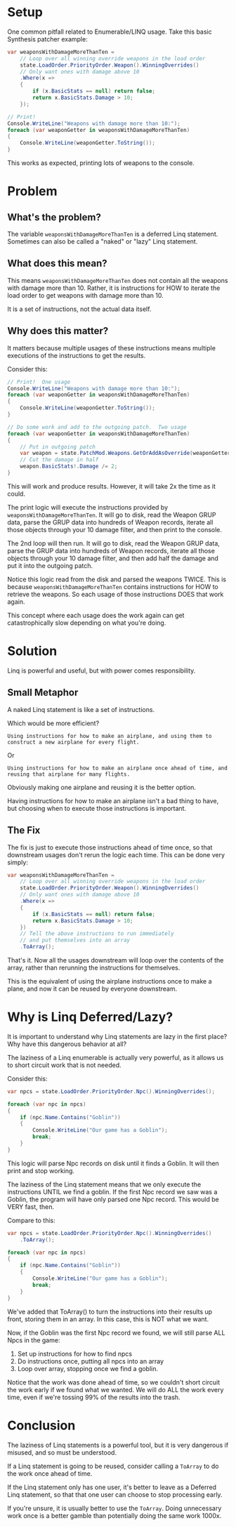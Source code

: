 # Setup
One common pitfall related to Enumerable/LINQ usage.  Take this basic Synthesis patcher example:
```cs
var weaponsWithDamageMoreThanTen = 
    // Loop over all winning override weapons in the load order
    state.LoadOrder.PriorityOrder.Weapon().WinningOverrides()
    // Only want ones with damage above 10
    .Where(x =>
    {
        if (x.BasicStats == null) return false;
        return x.BasicStats.Damage > 10;
    });

// Print!
Console.WriteLine("Weapons with damage more than 10:");
foreach (var weaponGetter in weaponsWithDamageMoreThanTen)
{
    Console.WriteLine(weaponGetter.ToString());
}
```
This works as expected, printing lots of weapons to the console.

# Problem
## What's the problem?

The variable `weaponsWithDamageMoreThanTen` is a deferred Linq statement.  Sometimes can also be called a "naked" or "lazy" Linq statement.

## What does this mean?

This means `weaponsWithDamageMoreThanTen` does not contain all the weapons with damage more than 10.  Rather, it is instructions for HOW to iterate the load order to get weapons with damage more than 10.

It is a set of instructions, not the actual data itself.

## Why does this matter?
It matters because multiple usages of these instructions means multiple executions of the instructions to get the results.

Consider this:
```cs
// Print!  One usage
Console.WriteLine("Weapons with damage more than 10:");
foreach (var weaponGetter in weaponsWithDamageMoreThanTen)
{
    Console.WriteLine(weaponGetter.ToString());
}

// Do some work and add to the outgoing patch.  Two usage
foreach (var weaponGetter in weaponsWithDamageMoreThanTen)
{
    // Put in outgoing patch
    var weapon = state.PatchMod.Weapons.GetOrAddAsOverride(weaponGetter);
    // Cut the damage in half
    weapon.BasicStats!.Damage /= 2;
}
```

This will work and produce results.  However, it will take 2x the time as it could.

The print logic will execute the instructions provided by `weaponsWithDamageMoreThanTen`.  It will go to disk, read the Weapon GRUP data, parse the GRUP data into hundreds of Weapon records, iterate all those objects through your 10 damage filter, and then print to the console.

The 2nd loop will then run.  It will go to disk, read the Weapon GRUP data, parse the GRUP data into hundreds of Weapon records, iterate all those objects through your 10 damage filter, and then add half the damage and put it into the outgoing patch.

Notice this logic read from the disk and parsed the weapons TWICE.  This is because `weaponsWithDamageMoreThanTen` contains instructions for HOW to retrieve the weapons.  So each usage of those instructions DOES that work again.

This concept where each usage does the work again can get catastrophically slow depending on what you're doing.

# Solution
Linq is powerful and useful, but with power comes responsibility. 

## Small Metaphor
A naked Linq statement is like a set of instructions.

Which would be more efficient?

`Using instructions for how to make an airplane, and using them to construct a new airplane for every flight.`

Or 

`Using instructions for how to make an airplane once ahead of time, and reusing that airplane for many flights.`

Obviously making one airplane and reusing it is the better option.

Having instructions for how to make an airplane isn't a bad thing to have, but choosing when to execute those instructions is important.

## The Fix
The fix is just to execute those instructions ahead of time once, so that downstream usages don't rerun the logic each time.  This can be done very simply:
```cs
var weaponsWithDamageMoreThanTen = 
    // Loop over all winning override weapons in the load order
    state.LoadOrder.PriorityOrder.Weapon().WinningOverrides()
    // Only want ones with damage above 10
    .Where(x =>
    {
        if (x.BasicStats == null) return false;
        return x.BasicStats.Damage > 10;
    })
    // Tell the above instructions to run immediately
    // and put themselves into an array
    .ToArray();
```

That's it.  Now all the usages downstream will loop over the contents of the array, rather than rerunning the instructions for themselves.

This is the equivalent of using the airplane instructions once to make a plane, and now it can be reused by everyone downstream.

# Why is Linq Deferred/Lazy?
It is important to understand why Linq statements are lazy in the first place?  Why have this dangerous behavior at all?

The laziness of a Linq enumerable is actually very powerful, as it allows us to short circuit work that is not needed.

Consider this:
```cs
var npcs = state.LoadOrder.PriorityOrder.Npc().WinningOverrides();

foreach (var npc in npcs)
{
    if (npc.Name.Contains("Goblin"))
    {
        Console.WriteLine("Our game has a Goblin");
        break;
    }
}
```

This logic will parse Npc records on disk until it finds a Goblin.  It will then print and stop working.

The laziness of the Linq statement means that we only execute the instructions UNTIL we find a goblin.  If the first Npc record we saw was a Goblin, the program will have only parsed one Npc record.  This would be VERY fast, then.

Compare to this:
```cs
var npcs = state.LoadOrder.PriorityOrder.Npc().WinningOverrides()
    .ToArray();

foreach (var npc in npcs)
{
    if (npc.Name.Contains("Goblin"))
    {
        Console.WriteLine("Our game has a Goblin");
        break;
    }
}
```
We've added that ToArray() to turn the instructions into their results up front, storing them in an array.  In this case, this is NOT what we want.

Now, if the Goblin was the first Npc record we found, we will still parse ALL Npcs in the game:
1)  Set up instructions for how to find npcs
2)  Do instructions once, putting all npcs into an array
3)  Loop over array, stopping once we find a goblin.

Notice that the work was done ahead of time, so we couldn't short circuit the work early if we found what we wanted.  We will do ALL the work every time, even if we're tossing 99% of the results into the trash.

# Conclusion
The laziness of Linq statements is a powerful tool, but it is very dangerous if misused, and so must be understood.

If a Linq statement is going to be reused, consider calling a `ToArray` to do the work once ahead of time.

If the Linq statement only has one user, it's better to leave as a Deferred Linq statement, so that that one user can choose to stop processing early.

If you're unsure, it is usually better to use the `ToArray`.  Doing unnecessary work once is a better gamble than potentially doing the same work 1000x.